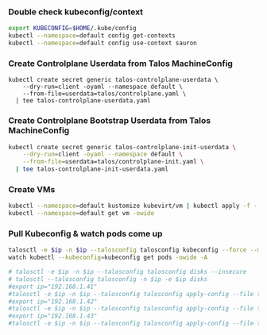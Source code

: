 ### Double check kubeconfig/context
```bash
export KUBECONFIG=$HOME/.kube/config
kubectl --namespace=default config get-contexts
kubectl --namespace=default config use-context sauron
```

### Create Controlplane Userdata from Talos MachineConfig
```
kubectl create secret generic talos-controlplane-userdata \
    --dry-run=client -oyaml --namespace default \
    --from-file=userdata=talos/controlplane.yaml \
  | tee talos-controlplane-userdata.yaml
```

### Create Controlplane Bootstrap Userdata from Talos MachineConfig
```bash
kubectl create secret generic talos-controlplane-init-userdata \
    --dry-run=client -oyaml --namespace default \
    --from-file=userdata=talos/controlplane-init.yaml \
  | tee talos-controlplane-init-userdata.yaml
```

### Create VMs
```bash
kubectl --namespace=default kustomize kubevirt/vm | kubectl apply -f -
kubectl --namespace=default get vm -owide
```

### Pull Kubeconfig & watch pods come up
```bash
talosctl -e $ip -n $ip --talosconfig talosconfig kubeconfig --force --merge --force-context-name aza --context aza --cluster aza
watch kubectl --kubeconfig=kubeconfig get pods -owide -A
```

```bash
# talosctl -e $ip -n $ip --talosconfig talosconfig disks --insecure
# talosctl --talosconfig talosconfig -n $ip -e $ip disks
#export ip="192.168.1.41"
#talosctl -e $ip -n $ip --talosconfig talosconfig apply-config --file talos/controlplane.yaml --mode auto --insecure
#export ip="192.168.1.42"
#talosctl -e $ip -n $ip --talosconfig talosconfig apply-config --file talos/controlplane.yaml --mode auto --insecure
#export ip="192.168.1.43"
#talosctl -e $ip -n $ip --talosconfig talosconfig apply-config --file talos/controlplane.yaml --mode auto --insecure
```
